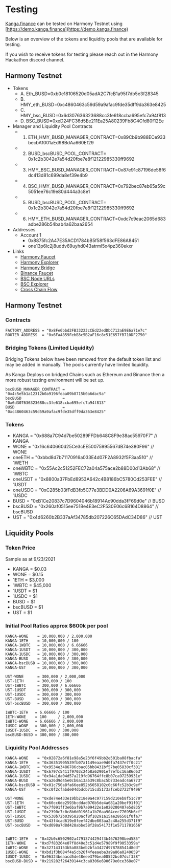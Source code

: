 # Testing

[Kanga.finance](https://kanga.finance) can be tested on Harmony Testnet using 
[https://demo.kanga.finance](https://demo.kanga.finance)

Below is an overview of the tokens and liquidity pools that are available for testing.

If you wish to receive tokens for testing please reach out in the Harmony Hackathon discord channel.

## Harmony Testnet

- Tokens
    - A. Eth_BUSD=0xb0e18106520d05adA2C7fcB1a95f7db5e3f28345
    - B. HMY_eth_BUSD=0xc4860463c59d59a9afac9fde35dff9da363e8425
    - C. HMY_bsc_BUSD=0x6d307636323688cc3fe618ccba695efc7a94f813
    - D. BSC_BUSD=0xeD24FC36d5Ee211Ea25A80239Fb8C4Cfd80f12Ee
- Manager and Liquidity Pool Contracts
    - 1. ETH_HMY_BUSD_MANAGER_CONTRACT=0x89Cb9b988ECe933becbA1001aEd98BdAa660Ef29
    - 2. BUSD_bscBUSD_POOL_CONTRACT= 0x1c2b3042e7a54d20fbe7e8f12122985330ff9692
    - 3. HMY_BSC_BUSD_MANAGER_CONTRACT=0x87e91c87196de58f6dc413d81c699da8ef39e4b9
    - 4. BSC_HMY_BUSD_MANAGER_CONTRACT=0x792bec87eb65a59c5051ee76c19e80d444a3c8e1
    - 5. BUSD_bscBUSD_POOL_CONTRACT= 0x1c2b3042e7a54d20fbe7e8f12122985330ff9692
    - 6. HMY_ETH_BUSD_MANAGER_CONTRACT=0xdc7c9eac2065d683adbe286b54bab4a62baa2654
- Addresses
    - Account 1
        - 0x8875fc2A47E35ACD1784bB5f58f563dFE86A8451
        - one13p6lc2j8uddv69uyhd043atrml5x4pz360ekxr
- Links
    - [Harmony Faucet](https://faucet.pops.one/)
    - [Harmony Explorer](https://explorer.pops.one/)
    - [Harmony Bridge](https://testnet.bridge.hmny.io/erc20)
    - [Binance Faucet](https://testnet.binance.org/faucet-smart)
    - [BSC Node URLs](https://docs.binance.org/smart-chain/developer/rpc.html)
    - [BSC Explorer](https://testnet.bscscan.com/address/0x8875fc2A47E35ACD1784bB5f58f563dFE86A8451#tokentxns)
    - [Cross Chain Flow](https://miro.com/app/board/o9J_l1l6L0I=/)

## Harmony Testnet

### Contracts
```
FACTORY_ADDRESS = "0x8Fe6bbd2FB33223cCEd22edDbC712aE9E6a71e7c"
ROUTER_ADDRESS  = "0x6FaA859FebB3c5B2aF16c8c51E657fB710DF2750"
```

### Bridging Tokens (Limited Liquidity)
Bridging Tokens below have been removed from the default token list and may be added in manually. The pools currently have limited liquidity. 

As Kanga Deploys on bridged Chains such as Ethereum and Binance then a more robust testing environment will be set up.
```
bscBUSD_MANAGER_CONTRACT = "0x4c5e5b1a12312b0a9196feaa09b8715b0a6dac9a"
bscBUSD                  = "0x6d307636323688cc3fe618ccba695efc7a94f813"
BUSD                     = "0xc4860463c59d59a9afac9fde35dff9da363e8425"
```

### Tokens

* KANGA   = "0x688a7C94d7be50289FFDb648C8F9e38ac55970F7" // KANGA
* WONE    = "0x16c640660d25Ce3cEE50075995567dB74e380F96" // WONE 
* oneETH  = "0xbbd8d7b71170916a033E4d07F2A8932f5F3aa510" // 1WETH
* oneWBTC = "0x55Ac2c51252FEC72a04a575ace2b88D00d13Ab68" // 1WBTC
* oneUSDT = "0x8800a37FbEd8953A642c4B8186bC5780Cd253FEE" // 1USDT 
* oneUSDC = "0xC285b03fFdB3fb5C77e3BDD0A2206A69A3691f0E" // 1USDC 
* BUSD    = "0xB1Ce20837c7D9604046b18914Ac90dda3fF69d0e" // BUSD
* bscBUSD = "0x260af0515ee751Be4E3eC2F530E06c6B164D8864" // bscBUSD 
* UST     = "0x4d6260b2B337aAf34785db207226C65DAdC34D86" // UST


## Liquidity Pools

### Token Price
Sample as at 9/23/2021

* KANGA   = $0.03
* WONE    = $0.15
* 1ETH    = $3,000
* 1WBTC   = $45,000
* 1USDT   = $1
* 1USDC   = $1
* BUSD    = $1
* bscBUSD = $1
* UST     = $1

### Initial Pool Ratios approx $600k per pool
```
KANGA-WONE    = 10,000,000 / 2,000,000
KANGA-1ETH    = 10,000,000 / 100
KANGA-1WBTC   = 10,000,000 / 6.66666
KANGA-1USDT   = 10,000,000 / 300,000
KANGA-1USDC   = 10,000,000 / 300,000
KANGA-BUSD    = 10,000,000 / 300,000
KANGA-bscBUSD = 10,000,000 / 300,000
KANGA-UST     = 10,000,000 / 300,000

UST-WONE      = 300,000 / 2,000,000
UST-1ETH      = 300,000 / 100
UST-1WBTC     = 300,000 / 6.66666
UST-1USDT     = 300,000 / 300,000
UST-1USDC     = 300,000 / 300,000
UST-BUSD      = 300,000 / 300,000
UST-bscBUSD   = 300,000 / 300,000

1WBTC-1ETH   = 6.66666 / 100
1ETH-WONE    = 100     / 2,000,000
1WBTC-WONE   = 6.66666 / 2,000,000
1USDC-WONE   = 300,000 / 2,000,000
1USDT-1USDC  = 300,000 / 300,000
bscBUSD-BUSD = 300,000 / 300,000
```

### Liquidity Pool Addresses

```
KANGA-WONE    = "0x02872a6f81e98a5e23f6f49bb2e501ba08fbacfa" 
KANGA-1ETH    = "0x36351905539fb07a1149eaae9d0fa7437e7f0c21"
KANGA-1WBTC   = "0x9534e3486786cbac05bb8431bf57be05830cf301"
KANGA-1USDT   = "0x6797c5411f9703c24b8a62901ef7efbc16a86d63"
KANGA-1USDC   = "0x94a1da04d57a219fd96764ffc8b07ca97259931e"
KANGA-BUSD    = "0xa26d9d45e0cb6a13a539c8bac5b733eadc4a6773"
KANGA-bscBUSD = "0x01c750a8fa66ee852b5058102c0c66fc52b3c9ef"
KANGA-UST     = "0xc0f2cfabde04dbdcb715cd5173afceb2722f9496"

UST-WONE      = "0xde74e433e19bb218e9a4c977159d210eb8f51c70"
UST-1ETH      = "0x60cc6de2593bcddad076b5de4a681a20bef91f01"
UST-1WBTC     = "0x7f091ff3e6baf9b7a09422e1e020200407e5d835"
UST-1USDT     = "0x2390c7c0c8b6d01961a1b76aa904cec77695b6cf"
UST-1USDC     = "0x530b72b0395820acf8f10291a15ae286501f0fa7"
UST-BUSD      = "0x43f4cad619e8feef42dbe803aa2c40a255d371f9"
UST-bscBUSD   = "0xd098a7d8d428abbe58f28a54173f1e5711781656"


1WBTC-1ETH   = "0x42b0c6502902a47913744294f3b4676298bed585"
1ETH-WONE    = "0xd7f83264e07f8d40e3c51d4e57989f9f9053359a"
1WBTC-WONE   = "0x327143153b5a883beb2bfa3427d978788541d8dd"
1USDC-WONE   = "0xbd1f3b084f4a5cb26f4feeaeba3a9a86a0240659"
1USDT-1USDC  = "0x96324beaacd5de48eee379bea08522bc07dcf338"
bscBUSD-BUSD = "0x219282f26439144c3ca8306e690679e0ce368e07"


```

